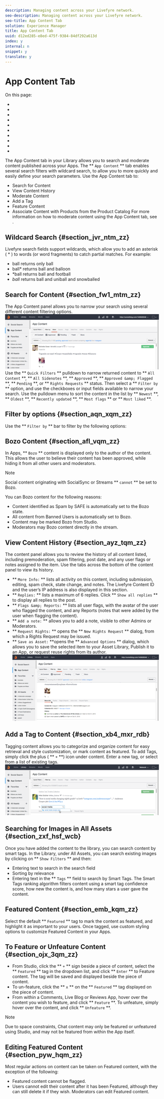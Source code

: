 ```yaml
---
description: Managing content across your Livefyre network.
seo-description: Managing content across your Livefyre network.
seo-title: App Content Tab
solution: Experience Manager
title: App Content Tab
uuid: d12ed285-e8ed-475f-9384-84df292a613d
index: y
internal: n
snippet: y
translate: y
---
```


# App Content Tab

On this page:
* [](#c_app_content/section_jvr_ntm_zz)
* [](#c_app_content/section_fw1_mtm_zz)
* [](#c_app_content/section_aqn_xqm_zz)
* [](#c_app_content/section_afl_vqm_zz)
* [](#c_app_content/section_ayz_tqm_zz)
* [](#c_app_content/section_xb4_mxr_rdb)
* [](#c_app_content/section_ls2_v4k_ybb)
* [](#c_app_content/section_emb_kqm_zz)
* [](#c_app_content/section_ojx_3qm_zz)
* [](#c_app_content/section_pyw_hqm_zz)

The App Content tab in your Library allows you to search and moderate content published across your Apps. The ** `App Content` ** tab enables several search filters with wildcard search, to allow you to more quickly and easily define your search parameters.
Use the App Content tab to:

* Search for Content
* View Content History
* Moderate Content
* Add a Tag
* Feature Content
* Associate Content with Products from the Product Catalog
For more information on how to moderate content using the App Content tab, see [](c_moderate_content_using_app_content.md#c_moderate_content_using_app_content).

## Wildcard Search {#section_jvr_ntm_zz}

Livefyre search fields support wildcards, which allow you to add an asterisk ( * ) to words (or word fragments) to catch partial matches.
For example:

* ball returns only ball
* ball* returns ball and balloon
* *ball returns ball and football
* *ball* returns ball and uniball and snowballed

## Search for Content {#section_fw1_mtm_zz}

The App Content panel allows you to narrow your search using several different content filtering options.
![](images/PublishedState-1024x367.png)Use the ** `Quick Filters` ** pulldown to narrow returned content to ** `All Content` **, ** `All Sidenotes` **, ** `Approved` **, ** `Approved &amp; Flagged` **, ** `Pending` **, or ** `Rights Requests` ** status. Then select a ** `Filter by` ** option, and use the checkboxes or input fields available to narrow your search.
Use the pulldown menu to sort the content in the list by ** `Newest` **, ** `Oldest` **, ** `Recently updated` **, ** `Most flags` ** or ** `Most liked` **.

## Filter by options {#section_aqn_xqm_zz}

Use the ** `Filter by` ** bar to filter by the following options:

## Bozo Content {#section_afl_vqm_zz}

In Apps, ** `Bozo` ** content is displayed only to the author of the content. This allows the user to believe their content has been approved, while hiding it from all other users and moderators.

>[!NOTE]
>
>Social content originating with SocialSync or Streams ** `cannot` ** be set to Bozo.

You can Bozo content for the following reasons:

* Content identified as Spam by SAFE is automatically set to the Bozo state.
* All content from Banned Users is automatically set to Bozo.
* Content may be marked Bozo from Studio.
* Moderators may Bozo content directly in the stream.

## View Content History {#section_ayz_tqm_zz}

The content panel allows you to review the history of all content listed, including premoderation, spam filtering, post date, and any user flags or notes assigned to the item.
Use the tabs across the bottom of the content panel to view its history.

* ** `More Info:` ** lists all activity on this content, including submission, editing, spam check, state change, and notes. The Livefyre Content ID and the user’s IP address is also displayed in this section.
* ** `Replies:` ** lists a maximum of 6 replies. Click ** `Show all replies` ** to display all replies to the post.
* ** `Flags &amp; Reports:` ** lists all user flags, with the avatar of the user who flagged the content, and any Reports (notes that were added by the user when flagging the content).
* ** `Add a note:` ** allows you to add a note, visible to other Admins or Moderators.
* ** `Request Rights:` ** opens the ** `New Rights Request` ** dialog, from which a Rights Request may be issued.
* ** `Save as Asset:` **opens the ** `Advanced Options` ** dialog, which allows you to save the selected item to your Asset Library, Publish it to an App, or request reuse rights from its author.
![](images/PublishedMoreInfo-1024x462.png) 
## Add a Tag to Content {#section_xb4_mxr_rdb}

Tagging content allows you to categorize and organize content for easy retrieval and style customization, or mark content as featured.
To add Tags, simply click the plus ( ** `+` **) icon under content. Enter a new tag, or select from a list of existing tags.
![](images/PublishedAddTag-1024x338.png) 
## Searching for Images in All Assets {#section_zxf_hsf_wcb}

Once you have added the content to the library, you can search content by smart tags.
In the Library, under All Assets, you can search existing images by clicking on ** `Show Filters` ** and then:
* Entering text to search in the search field
* Sorting by relevance
* Entering text in the ** `Tags` ** field to search by Smart Tags. The Smart Tags ranking algorithm filters content using a smart tag confidence score, how new the content is, and how many stars a user gave the content.


## Featured Content {#section_emb_kqm_zz}

Select the default ** `Featured` ** tag to mark the content as featured, and highlight it as important to your users. Once tagged, use custom styling options to customize Featured Content in your Apps.

## To Feature or Unfeature Content {#section_ojx_3qm_zz}


* From Studio, click the ** `+` ** sign beside a piece of content, select the ** `Featured` ** tag in the dropdown list, and click ** `Enter` ** to Feature content. The tag will be saved and displayed beside the piece of content.
* To un-feature, click the ** `x` ** on the ** `Featured` ** tag displayed on the piece of content.
* From within a Comments, Live Blog or Reviews App, hover over the content you wish to feature, and click ** `Feature` **. To unfeature, simply hover over the content, and click ** `Unfeature` **.

>[!NOTE]
>
>Due to space constraints, Chat content may only be featured or unfeatured using Studio, and may not be featured from within the App itself.


## Editing Featured Content {#section_pyw_hqm_zz}

Most regular actions on content can be taken on Featured content, with the exception of the following:

* Featured content cannot be flagged.
* Users cannot edit their content after it has been Featured, although they can still delete it if they wish. Moderators can edit Featured content.
